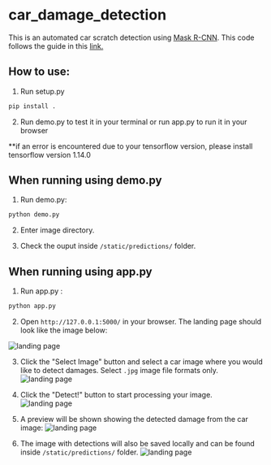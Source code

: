 # car_damage_detection
This is an automated car scratch detection using [Mask R-CNN](https://github.com/matterport/Mask_RCNN). This code follows the guide in this [link.](https://towardsdatascience.com/cnn-application-detecting-car-exterior-damage-full-implementable-code-1b205e3cb48c)

## How to use:
1. Run setup.py
``` bash
pip install .
``` 
2. Run demo.py to test it in your terminal or run app.py to run it in your browser

**if an error is encountered due to your tensorflow version, please install tensorflow version 1.14.0

## When running using demo.py
1. Run demo.py:
``` bash
python demo.py
```
2. Enter image directory.

3. Check the ouput inside `/static/predictions/` folder.

## When running using app.py
1. Run app.py :
``` bash
python app.py
``` 
2. Open `http://127.0.0.1:5000/` in your browser. The landing page should look like the image below:

![landing page](https://drive.google.com/uc?export=view&id=1ELTir5W1QRL-N2sOjB1S2rPVnFlLqVWI)

3. Click the "Select Image" button and select a car image where you would like to detect damages. Select `.jpg` image file formats only.
![landing page](https://drive.google.com/uc?export=view&id=16J3X37fGULoRmghV0xgoOEK_d_kzEoDu)

4. Click the "Detect!" button to start processing your image.
![landing page](https://drive.google.com/uc?export=view&id=181Qwcr0Qk1LvGHtSAusQQfv1cT7FbMQN)

5. A preview will be shown showing the detected damage from the car image:
![landing page](https://drive.google.com/uc?export=view&id=1oi0Q7V1-Hk_hETGeBqguk1xa6NWdUJTB)

6. The image with detections will also be saved locally and can be found inside `/static/predictions/` folder.
![landing page](https://drive.google.com/uc?export=view&id=1ecXra_VlaQVxEHxq1Ujj7j4rsRsbTIWu)
